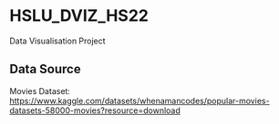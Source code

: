 # HSLU_DVIZ_HS22

Data Visualisation Project

## Data Source

Movies Dataset: https://www.kaggle.com/datasets/whenamancodes/popular-movies-datasets-58000-movies?resource=download
